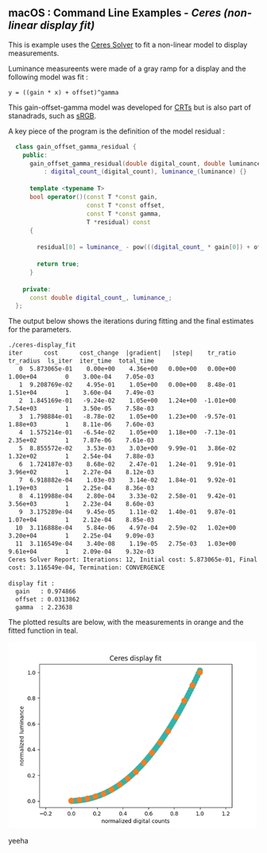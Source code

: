 
## macOS : Command Line Examples - *Ceres (non-linear display fit)*

This is example uses the [Ceres Solver](http://ceres-solver.org) to fit a non-linear model to display measurements.

Luminance measureents were made of a gray ramp for a display and the following model was fit :

```
y = ((gain * x) + offset)^gamma
```

This gain-offset-gamma model was developed for [CRTs](https://en.wikipedia.org/wiki/Cathode-ray_tube) but is also part of stanadrads, such as [sRGB](https://en.wikipedia.org/wiki/SRGB).

A key piece of the program is the definition of the model residual :

```cpp
  class gain_offset_gamma_residual {
    public:
      gain_offset_gamma_residual(double digital_count, double luminance)
          : digital_count_(digital_count), luminance_(luminance) {}

      template <typename T>
      bool operator()(const T *const gain,
                      const T *const offset,
                      const T *const gamma,
                      T *residual) const
      {

        residual[0] = luminance_ - pow(((digital_count_ * gain[0]) + offset[0]), gamma[0]);

        return true;
      }

    private:
      const double digital_count_, luminance_;
  };
```

The output below shows the iterations during fitting and the final estimates for the parameters.

```
./ceres-display_fit
iter      cost      cost_change  |gradient|   |step|    tr_ratio  tr_radius  ls_iter  iter_time  total_time
   0  5.873065e-01    0.00e+00    4.36e+00   0.00e+00   0.00e+00  1.00e+04        0    3.00e-04    7.05e-03
   1  9.208769e-02    4.95e-01    1.05e+00   0.00e+00   8.48e-01  1.51e+04        1    3.60e-04    7.49e-03
   2  1.845169e-01   -9.24e-02    1.05e+00   1.24e+00  -1.01e+00  7.54e+03        1    3.50e-05    7.58e-03
   3  1.798884e-01   -8.78e-02    1.05e+00   1.23e+00  -9.57e-01  1.88e+03        1    8.11e-06    7.60e-03
   4  1.575214e-01   -6.54e-02    1.05e+00   1.18e+00  -7.13e-01  2.35e+02        1    7.87e-06    7.61e-03
   5  8.855572e-02    3.53e-03    3.03e+00   9.99e-01   3.86e-02  1.32e+02        1    2.54e-04    7.88e-03
   6  1.724187e-03    8.68e-02    2.47e-01   1.24e-01   9.91e-01  3.96e+02        1    2.27e-04    8.12e-03
   7  6.918882e-04    1.03e-03    3.14e-02   1.84e-01   9.92e-01  1.19e+03        1    2.25e-04    8.36e-03
   8  4.119988e-04    2.80e-04    3.33e-02   2.58e-01   9.42e-01  3.56e+03        1    2.23e-04    8.60e-03
   9  3.175289e-04    9.45e-05    1.11e-02   1.40e-01   9.87e-01  1.07e+04        1    2.12e-04    8.85e-03
  10  3.116888e-04    5.84e-06    4.97e-04   2.59e-02   1.02e+00  3.20e+04        1    2.25e-04    9.09e-03
  11  3.116549e-04    3.40e-08    1.19e-05   2.75e-03   1.03e+00  9.61e+04        1    2.09e-04    9.32e-03
Ceres Solver Report: Iterations: 12, Initial cost: 5.873065e-01, Final cost: 3.116549e-04, Termination: CONVERGENCE

display fit :
  gain   : 0.974866
  offset : 0.0313862
  gamma  : 2.23638
```

The plotted results are below, with the measurements in orange and the fitted function in teal.

<img src="ceres-display_fit.png" width=500px>

yeeha


